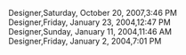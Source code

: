 ﻿Designer,Saturday, October 20, 2007,3:46 PM  Designer,Friday, January 23, 2004,12:47 PM  Designer,Sunday, January 11, 2004,11:46 AM  Designer,Friday, January 2, 2004,7:01 PM
